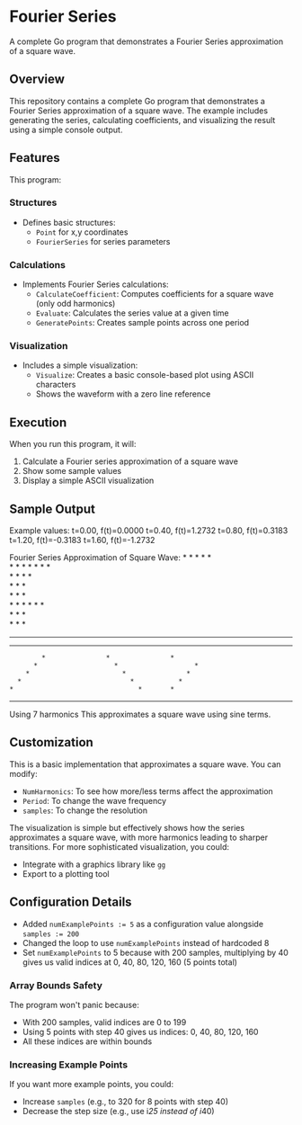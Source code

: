 # Fourier Series

A complete Go program that demonstrates a Fourier Series approximation of a square wave.

## Overview

This repository contains a complete Go program that demonstrates a Fourier Series approximation of a square wave. The example includes generating the series, calculating coefficients, and visualizing the result using a simple console output.

## Features

This program:

### Structures
- Defines basic structures:
  - `Point` for x,y coordinates
  - `FourierSeries` for series parameters

### Calculations
- Implements Fourier Series calculations:
  - `CalculateCoefficient`: Computes coefficients for a square wave (only odd harmonics)
  - `Evaluate`: Calculates the series value at a given time
  - `GeneratePoints`: Creates sample points across one period

### Visualization
- Includes a simple visualization:
  - `Visualize`: Creates a basic console-based plot using ASCII characters
  - Shows the waveform with a zero line reference

## Execution

When you run this program, it will:
1. Calculate a Fourier series approximation of a square wave
2. Show some sample values
3. Display a simple ASCII visualization

## Sample Output

Example values:
t=0.00, f(t)=0.0000
t=0.40, f(t)=1.2732
t=0.80, f(t)=0.3183
t=1.20, f(t)=-0.3183
t=1.60, f(t)=-1.2732

Fourier Series Approximation of Square Wave:
                    *     *     *     *     *    
                  *   *   *   *   *   *   *      
                *       *       *       *        
              *           *           *          
            *               *               *    
          *                   *                   *
        *                       *               *  
      *                           *           *    
    *                               *       *      
  *                                   *   *        
-----------------------------------------
            *               *               *    
          *                   *                   *
        *                       *               *  
      *                           *           *    
    *                               *       *      
  *                                   *   *        

Using 7 harmonics
This approximates a square wave using sine terms.


## Customization

This is a basic implementation that approximates a square wave. You can modify:
- `NumHarmonics`: To see how more/less terms affect the approximation
- `Period`: To change the wave frequency
- `samples`: To change the resolution

The visualization is simple but effectively shows how the series approximates a square wave, with more harmonics leading to sharper transitions. For more sophisticated visualization, you could:
- Integrate with a graphics library like `gg`
- Export to a plotting tool

## Configuration Details

- Added `numExamplePoints := 5` as a configuration value alongside `samples := 200`
- Changed the loop to use `numExamplePoints` instead of hardcoded 8
- Set `numExamplePoints` to 5 because with 200 samples, multiplying by 40 gives us valid indices at 0, 40, 80, 120, 160 (5 points total)

### Array Bounds Safety
The program won't panic because:
- With 200 samples, valid indices are 0 to 199
- Using 5 points with step 40 gives us indices: 0, 40, 80, 120, 160
- All these indices are within bounds

### Increasing Example Points
If you want more example points, you could:
- Increase `samples` (e.g., to 320 for 8 points with step 40)
- Decrease the step size (e.g., use i*25 instead of i*40)
